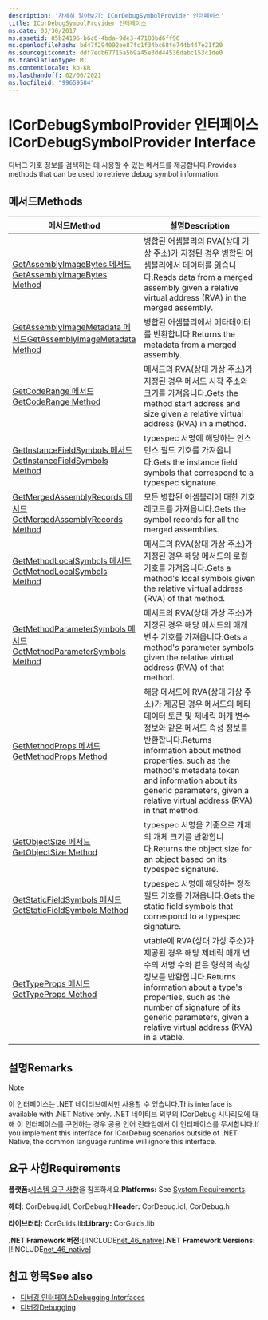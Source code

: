 ```yaml
---
description: '자세히 알아보기: ICorDebugSymbolProvider 인터페이스'
title: ICorDebugSymbolProvider 인터페이스
ms.date: 03/30/2017
ms.assetid: 85b24196-b6c6-4bda-9de3-47180bd6ff96
ms.openlocfilehash: bd47f294092ee87fc1f34bc68fe744b447e21f20
ms.sourcegitcommit: ddf7edb67715a5b9a45e3dd44536dabc153c1de0
ms.translationtype: MT
ms.contentlocale: ko-KR
ms.lasthandoff: 02/06/2021
ms.locfileid: "99659584"
---
```

# <a name="icordebugsymbolprovider-interface"></a><span data-ttu-id="e902f-103">ICorDebugSymbolProvider 인터페이스</span><span class="sxs-lookup"><span data-stu-id="e902f-103">ICorDebugSymbolProvider Interface</span></span>

<span data-ttu-id="e902f-104">디버그 기호 정보를 검색하는 데 사용할 수 있는 메서드를 제공합니다.</span><span class="sxs-lookup"><span data-stu-id="e902f-104">Provides methods that can be used to retrieve debug symbol information.</span></span>  
  
## <a name="methods"></a><span data-ttu-id="e902f-105">메서드</span><span class="sxs-lookup"><span data-stu-id="e902f-105">Methods</span></span>  
  
|<span data-ttu-id="e902f-106">메서드</span><span class="sxs-lookup"><span data-stu-id="e902f-106">Method</span></span>|<span data-ttu-id="e902f-107">설명</span><span class="sxs-lookup"><span data-stu-id="e902f-107">Description</span></span>|  
|------------|-----------------|  
|[<span data-ttu-id="e902f-108">GetAssemblyImageBytes 메서드</span><span class="sxs-lookup"><span data-stu-id="e902f-108">GetAssemblyImageBytes Method</span></span>](icordebugsymbolprovider-getassemblyimagebytes-method.md)|<span data-ttu-id="e902f-109">병합된 어셈블리의 RVA(상대 가상 주소)가 지정된 경우 병합된 어셈블리에서 데이터를 읽습니다.</span><span class="sxs-lookup"><span data-stu-id="e902f-109">Reads data from a merged assembly given a relative virtual address (RVA) in the merged assembly.</span></span>|  
|[<span data-ttu-id="e902f-110">GetAssemblyImageMetadata 메서드</span><span class="sxs-lookup"><span data-stu-id="e902f-110">GetAssemblyImageMetadata Method</span></span>](icordebugsymbolprovider-getassemblyimagemetadata-method.md)|<span data-ttu-id="e902f-111">병합된 어셈블리에서 메타데이터를 반환합니다.</span><span class="sxs-lookup"><span data-stu-id="e902f-111">Returns the metadata from a merged assembly.</span></span>|  
|[<span data-ttu-id="e902f-112">GetCodeRange 메서드</span><span class="sxs-lookup"><span data-stu-id="e902f-112">GetCodeRange Method</span></span>](icordebugsymbolprovider-getcoderange-method.md)|<span data-ttu-id="e902f-113">메서드의 RVA(상대 가상 주소)가 지정된 경우 메서드 시작 주소와 크기를 가져옵니다.</span><span class="sxs-lookup"><span data-stu-id="e902f-113">Gets the method start address and size given a relative virtual address (RVA) in a method.</span></span>|  
|[<span data-ttu-id="e902f-114">GetInstanceFieldSymbols 메서드</span><span class="sxs-lookup"><span data-stu-id="e902f-114">GetInstanceFieldSymbols Method</span></span>](icordebugsymbolprovider-getinstancefieldsymbols-method.md)|<span data-ttu-id="e902f-115">typespec 서명에 해당하는 인스턴스 필드 기호를 가져옵니다.</span><span class="sxs-lookup"><span data-stu-id="e902f-115">Gets the instance field symbols that correspond to a typespec signature.</span></span>|  
|[<span data-ttu-id="e902f-116">GetMergedAssemblyRecords 메서드</span><span class="sxs-lookup"><span data-stu-id="e902f-116">GetMergedAssemblyRecords Method</span></span>](icordebugsymbolprovider-getmergedassemblyrecords-method.md)|<span data-ttu-id="e902f-117">모든 병합된 어셈블리에 대한 기호 레코드를 가져옵니다.</span><span class="sxs-lookup"><span data-stu-id="e902f-117">Gets the symbol records for all the merged assemblies.</span></span>|  
|[<span data-ttu-id="e902f-118">GetMethodLocalSymbols 메서드</span><span class="sxs-lookup"><span data-stu-id="e902f-118">GetMethodLocalSymbols Method</span></span>](icordebugsymbolprovider-getmethodlocalsymbols-method.md)|<span data-ttu-id="e902f-119">메서드의 RVA(상대 가상 주소)가 지정된 경우 해당 메서드의 로컬 기호를 가져옵니다.</span><span class="sxs-lookup"><span data-stu-id="e902f-119">Gets a method's local symbols given the relative virtual address (RVA) of that method.</span></span>|  
|[<span data-ttu-id="e902f-120">GetMethodParameterSymbols 메서드</span><span class="sxs-lookup"><span data-stu-id="e902f-120">GetMethodParameterSymbols Method</span></span>](icordebugsymbolprovider-getmethodparametersymbols-method.md)|<span data-ttu-id="e902f-121">메서드의 RVA(상대 가상 주소)가 지정된 경우 해당 메서드의 매개 변수 기호를 가져옵니다.</span><span class="sxs-lookup"><span data-stu-id="e902f-121">Gets a method's parameter symbols given the relative virtual address (RVA) of that method.</span></span>|  
|[<span data-ttu-id="e902f-122">GetMethodProps 메서드</span><span class="sxs-lookup"><span data-stu-id="e902f-122">GetMethodProps Method</span></span>](icordebugsymbolprovider-getmethodprops-method.md)|<span data-ttu-id="e902f-123">해당 메서드에 RVA(상대 가상 주소)가 제공된 경우 메서드의 메타데이터 토큰 및 제네릭 매개 변수 정보와 같은 메서드 속성 정보를 반환합니다.</span><span class="sxs-lookup"><span data-stu-id="e902f-123">Returns information about method properties, such as the method's metadata token and information about its generic parameters, given a relative virtual address (RVA) in that method.</span></span>|  
|[<span data-ttu-id="e902f-124">GetObjectSize 메서드</span><span class="sxs-lookup"><span data-stu-id="e902f-124">GetObjectSize Method</span></span>](icordebugsymbolprovider-getobjectsize-method.md)|<span data-ttu-id="e902f-125">typespec 서명을 기준으로 개체의 개체 크기를 반환합니다.</span><span class="sxs-lookup"><span data-stu-id="e902f-125">Returns the object size for an object based on its typespec signature.</span></span>|  
|[<span data-ttu-id="e902f-126">GetStaticFieldSymbols 메서드</span><span class="sxs-lookup"><span data-stu-id="e902f-126">GetStaticFieldSymbols Method</span></span>](icordebugsymbolprovider-getstaticfieldsymbols-method.md)|<span data-ttu-id="e902f-127">typespec 서명에 해당하는 정적 필드 기호를 가져옵니다.</span><span class="sxs-lookup"><span data-stu-id="e902f-127">Gets the static field symbols that correspond to a typespec signature.</span></span>|  
|[<span data-ttu-id="e902f-128">GetTypeProps 메서드</span><span class="sxs-lookup"><span data-stu-id="e902f-128">GetTypeProps Method</span></span>](icordebugsymbolprovider-gettypeprops-method.md)|<span data-ttu-id="e902f-129">vtable에 RVA(상대 가상 주소)가 제공된 경우 해당 제네릭 매개 변수의 서명 수와 같은 형식의 속성 정보를 반환합니다.</span><span class="sxs-lookup"><span data-stu-id="e902f-129">Returns information about a type's properties, such as the number of signature of its generic parameters, given a relative virtual address (RVA) in a vtable.</span></span>|  
  
## <a name="remarks"></a><span data-ttu-id="e902f-130">설명</span><span class="sxs-lookup"><span data-stu-id="e902f-130">Remarks</span></span>  
  
> [!NOTE]
> <span data-ttu-id="e902f-131">이 인터페이스는 .NET 네이티브에서만 사용할 수 있습니다.</span><span class="sxs-lookup"><span data-stu-id="e902f-131">This interface is available with .NET Native only.</span></span> <span data-ttu-id="e902f-132">.NET 네이티브 외부의 ICorDebug 시나리오에 대해 이 인터페이스를 구현하는 경우 공용 언어 런타임에서 이 인터페이스를 무시합니다.</span><span class="sxs-lookup"><span data-stu-id="e902f-132">If you implement this interface for ICorDebug scenarios outside of .NET Native, the common language runtime will ignore this interface.</span></span>  
  
## <a name="requirements"></a><span data-ttu-id="e902f-133">요구 사항</span><span class="sxs-lookup"><span data-stu-id="e902f-133">Requirements</span></span>  

 <span data-ttu-id="e902f-134">**플랫폼:**[시스템 요구 사항](../../get-started/system-requirements.md)을 참조하세요.</span><span class="sxs-lookup"><span data-stu-id="e902f-134">**Platforms:** See [System Requirements](../../get-started/system-requirements.md).</span></span>  
  
 <span data-ttu-id="e902f-135">**헤더:** CorDebug.idl, CorDebug.h</span><span class="sxs-lookup"><span data-stu-id="e902f-135">**Header:** CorDebug.idl, CorDebug.h</span></span>  
  
 <span data-ttu-id="e902f-136">**라이브러리:** CorGuids.lib</span><span class="sxs-lookup"><span data-stu-id="e902f-136">**Library:** CorGuids.lib</span></span>  
  
 <span data-ttu-id="e902f-137">**.NET Framework 버전:**[!INCLUDE[net_46_native](../../../../includes/net-46-native-md.md)]</span><span class="sxs-lookup"><span data-stu-id="e902f-137">**.NET Framework Versions:** [!INCLUDE[net_46_native](../../../../includes/net-46-native-md.md)]</span></span>  
  
## <a name="see-also"></a><span data-ttu-id="e902f-138">참고 항목</span><span class="sxs-lookup"><span data-stu-id="e902f-138">See also</span></span>

- [<span data-ttu-id="e902f-139">디버깅 인터페이스</span><span class="sxs-lookup"><span data-stu-id="e902f-139">Debugging Interfaces</span></span>](debugging-interfaces.md)
- [<span data-ttu-id="e902f-140">디버깅</span><span class="sxs-lookup"><span data-stu-id="e902f-140">Debugging</span></span>](index.md)
